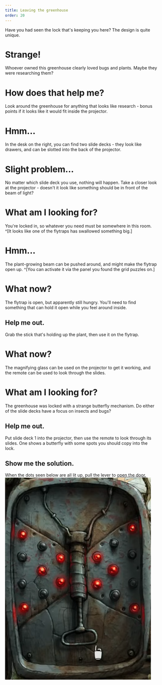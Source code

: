 ```yaml
---
title: Leaving the greenhouse
order: 20
---
```


Have you had seen the lock that's keeping you here? The design is quite unique.

# Strange!
Whoever owned this greenhouse clearly loved bugs and plants. Maybe they were researching them?

# How does that help me?
Look around the greenhouse for anything that looks like research - bonus points if it looks like it would fit inside the projector.

# Hmm...
In the desk on the right, you can find two slide decks - they look like drawers, and can be slotted into the back of the projector.

# Slight problem...
No matter which slide deck you use, nothing will happen. Take a closer look at the projector - doesn't it look like something should be in front of the beam of light?

# What am I looking for?
You're locked in, so whatever you need must be somewhere in this room. ^[It looks like one of the flytraps has swallowed something big.]

# Hmm...
The plant-growing beam can be pushed around, and might make the flytrap open up. ^[You can activate it via the panel you found the grid puzzles on.]

# What now?
The flytrap is open, but apparently still hungry. You'll need to find something that can hold it open while you feel around inside.

## Help me out.
Grab the stick that's holding up the plant, then use it on the flytrap.

# What now?
The magnifying glass can be used on the projector to get it working, and the remote can be used to look through the slides.

# What am I looking for?
The greenhouse was locked with a strange butterfly mechanism.  Do either of the slide decks have a focus on insects and bugs?

## Help me out.
Put slide deck 1 into the projector, then use the remote to look through its slides. One shows a butterfly with some spots you should copy into the lock.

## Show me the solution.
When the dots seen below are all lit up, pull the lever to [open the door.](battery)
![greenhouse puzzle](greenhouse.jpg)
